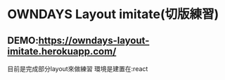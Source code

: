 # OWNDAYS Layout imitate(切版練習)

## DEMO:https://owndays-layout-imitate.herokuapp.com/

目前是完成部分layout來做練習
環境是建置在:react
